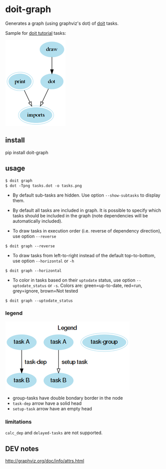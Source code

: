 
# doit-graph

Generates a graph (using graphviz's dot) of [doit](http://pydoit.org) tasks.

Sample for [doit tutorial](http://pydoit.org/tutorial_1.html) tasks:

![Sample output](/tasks.png)


## install

pip install doit-graph


## usage

```
$ doit graph
$ dot -Tpng tasks.dot -o tasks.png
```

- By default sub-tasks are hidden. Use option `--show-subtasks` to display them.

- By default all tasks are included in graph.
  It is possible to specify which tasks should be included in the graph (note dependencies will be automatically included).

- To draw tasks in execution order (i.e. reverse of dependency direction), use option `--reverse`

```
$ doit graph --reverse
```

- To draw tasks from left-to-right instead of the default top-to-bottom, use option `--horizontal` or `-h`

```
$ doit graph --horizontal
```

- To color in tasks based on their `uptodate` status, use option `--uptodate_status` or `-s`. Colors are: green=up-to-date, red=run, grey=ignore, brown=Not tested

```
$ doit graph --uptodate_status
```

### legend

![Legend](/legend.png)

- group-tasks have double bondary border in the node
- `task-dep` arrow have a solid head
- `setup-task` arrow have an empty head



### limitations

`calc_dep` and `delayed-tasks` are not supported.



## DEV notes

http://graphviz.org/doc/info/attrs.html
